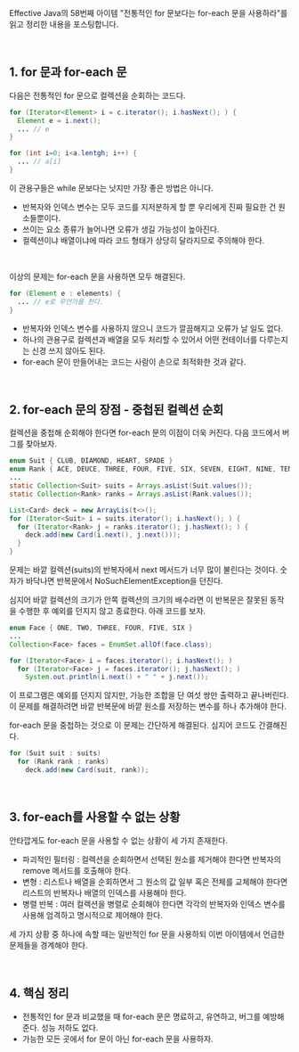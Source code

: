 Effective Java의  58번째 아이템 "전통적인 for 문보다는 for-each 문을 사용하라"를 읽고 정리한 내용을 포스팅합니다.

<br>

## 1. for 문과 for-each 문

다음은 전통적인 for 문으로 컬렉션을 순회하는 코드다.

```java
for (Iterator<Element> i = c.iterator(); i.hasNext(); ) {
  Element e = i.next();
  ... // e
}
```

```java
for (int i=0; i<a.lentgh; i++) {
  ... // a[i]
}
```

이 관용구들은 while 문보다는 낫지만 가장 좋은 방법은 아니다.

* 반복자와 인덱스 변수는 모두 코드를 지저분하게 할 뿐 우리에게 진짜 필요한 건 원소들뿐이다. 
* 쓰이는 요소 종류가 늘어나면 오류가 생길 가능성이 높아진다.
* 컬렉션이냐 배열이냐에 따라 코드 형태가 상당히 달라지므로 주의해야 한다. 

<br>

이상의 문제는 for-each 문을 사용하면 모두 해결된다. 

```java
for (Element e : elements) {
  ... // e로 무언가를 한다.
}
```

* 반복자와 인덱스 변수를 사용하지 않으니 코드가 깔끔해지고 오류가 날 일도 없다.
* 하나의 관용구로 컬렉션과 배열을 모두 처리할 수 있어서 어떤 컨테이너를 다루는지는 신경 쓰지 않아도 된다.
* for-each 문이 만들어내는 코드는 사람이 손으로 최적화한 것과 같다.

<br>

## 2. for-each 문의 장점 - 중첩된 컬렉션 순회

컬렉션을 중첩해 순회해야 한다면 for-each 문의 이점이 더욱 커진다. 다음 코드에서 버그를 찾아보자.

```java
enum Suit { CLUB, DIAMOND, HEART, SPADE }
enum Rank { ACE, DEUCE, THREE, FOUR, FIVE, SIX, SEVEN, EIGHT, NINE, TEN, JACK, QUEEN, KING }
...
static Collection<Suit> suits = Arrays.asList(Suit.values());
static Collection<Rank> ranks = Arrays.asList(Rank.values());

List<Card> deck = new ArrayLis(t<>();
for (Iterator<Suit> i = suits.iterator(); i.hasNext(); ) {
  for (Iterator<Rank> j = ranks.iterator(); j.hasNext(); ) {
    deck.add(new Card(i.next(), j.next()));
  }
}
```

문제는 바깥 컬렉션(suits)의 반복자에서 next 메서드가 너무 많이 불린다는 것이다. 숫자가 바닥나면 반복문에서 NoSuchElementException을 던진다. 

심지어 바깥 컬렉션의 크기가 안쪽 컬렉션의 크기의 배수라면 이 반복문은 잘못된 동작을 수행한 후 예외를 던지지 않고 종료한다. 아래 코드를 보자.

```java
enum Face { ONE, TWO, THREE, FOUR, FIVE, SIX }
...
Collection<Face> faces = EnumSet.allOf(face.class);

for (Iterator<Face> i = faces.iterator(); i.hasNext(); ) 
  for (Iterator<Face> j = faces.iterator(); j.hasNext(); ) 
    System.out.println(i.next() + " " + j.next());
```

이 프로그램은 예외를 던지지 않지만, 가능한 조합을 단 여섯 쌍만 출력하고 끝나버린다. 이 문제를 해결하려면 바깥 반복문에 바깥 원소를 저장하는 변수를 하나 추가해야 한다. 

for-each 문을 중첩하는 것으로 이 문제는 간단하게 해결된다. 심지어 코드도 간결해진다.

```java
for (Suit suit : suits)
  for (Rank rank : ranks)
    deck.add(new Card(suit, rank));
```

<br>

## 3. for-each를 사용할 수 없는 상황

안타깝게도 for-each 문을 사용할 수 없는 상황이 세 가지 존재한다. 

* 파괴적인 필터링 : 컬렉션을 순회하면서 선택된 원소를 제거해야 한다면 반복자의 remove 메서드를 호출해야 한다.
* 변형 : 리스트나 배열을 순회하면서 그 원소의 값 일부 혹은 전체를 교체해야 한다면 리스트의 반복자나 배열의 인덱스를 사용해야 한다.
* 병렬 반복 : 여러 컬렉션을 병렬로 순회해야 한다면 각각의 반복자와 인덱스 변수를 사용해 엄격하고 명시적으로 제어해야 한다. 

세 가지 상황 중 하나에 속할 때는 일반적인 for 문을 사용하되 이번 아이템에서 언급한 문제들을 경계해야 한다.

<br>

## 4. 핵심 정리

* 전통적인 for 문과 비교했을 때 for-each 문은 명료하고, 유연하고, 버그를 예방해준다. 성능 저하도 없다.
* 가능한 모든 곳에서 for 문이 아닌 for-each 문을 사용하자.
